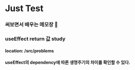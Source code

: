 # Just Test

### 써보면서 배우는 메모장 📝


### useEffect return 값 study
#### location: /src/problems
#### useEffect의 dependency에 따른 생명주기의 차이를 확인할 수 있다.

